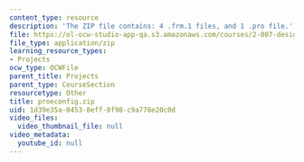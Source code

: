 ```yaml
---
content_type: resource
description: 'The ZIP file contains: 4 .frm.1 files, and 1 .pro file.'
file: https://ol-ocw-studio-app-qa.s3.amazonaws.com/courses/2-007-design-and-manufacturing-i-spring-2009/1d39e35a04538eff8f98c9a778e20c0d_proeconfig.zip
file_type: application/zip
learning_resource_types:
- Projects
ocw_type: OCWFile
parent_title: Projects
parent_type: CourseSection
resourcetype: Other
title: proeconfig.zip
uid: 1d39e35a-0453-8eff-8f98-c9a778e20c0d
video_files:
  video_thumbnail_file: null
video_metadata:
  youtube_id: null
---
```

